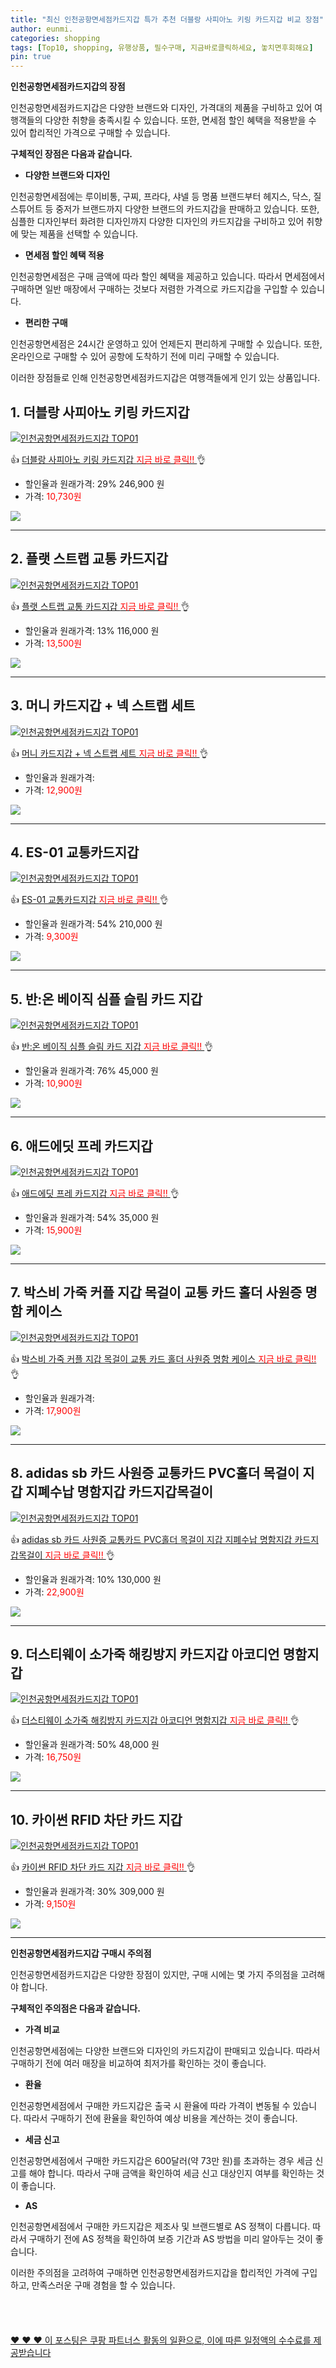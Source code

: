 ```yaml
---
title: "최신 인천공항면세점카드지갑 특가 추천 더블랑 사피아노 키링 카드지갑 비교 장점"
author: eunmi.
categories: shopping
tags: [Top10, shopping, 유행상품, 필수구매, 지금바로클릭하세요, 놓치면후회해요]
pin: true
---
```

**인천공항면세점카드지갑의 장점**

인천공항면세점카드지갑은 다양한 브랜드와 디자인, 가격대의 제품을 구비하고 있어 여행객들의 다양한 취향을 충족시킬 수 있습니다. 또한, 면세점 할인 혜택을 적용받을 수 있어 합리적인 가격으로 구매할 수 있습니다.

**구체적인 장점은 다음과 같습니다.**

* **다양한 브랜드와 디자인**

인천공항면세점에는 루이비통, 구찌, 프라다, 샤넬 등 명품 브랜드부터 헤지스, 닥스, 질스튜어트 등 중저가 브랜드까지 다양한 브랜드의 카드지갑을 판매하고 있습니다. 또한, 심플한 디자인부터 화려한 디자인까지 다양한 디자인의 카드지갑을 구비하고 있어 취향에 맞는 제품을 선택할 수 있습니다.

* **면세점 할인 혜택 적용**

인천공항면세점은 구매 금액에 따라 할인 혜택을 제공하고 있습니다. 따라서 면세점에서 구매하면 일반 매장에서 구매하는 것보다 저렴한 가격으로 카드지갑을 구입할 수 있습니다.

* **편리한 구매**

인천공항면세점은 24시간 운영하고 있어 언제든지 편리하게 구매할 수 있습니다. 또한, 온라인으로 구매할 수 있어 공항에 도착하기 전에 미리 구매할 수 있습니다.

이러한 장점들로 인해 인천공항면세점카드지갑은 여행객들에게 인기 있는 상품입니다.

   

## 1. 더블랑 사피아노 키링 카드지갑

[![인천공항면세점카드지갑 TOP01](https://thumbnail6.coupangcdn.com/thumbnails/remote/230x230ex/image/vendor_inventory/8b58/955297b12986340e5ab547ed4f0e52d03579047a36e22556b2d0687b2b9b.jpg)](https://link.coupang.com/re/AFFSDP?lptag=AF3617701&subid=GithubCoopas&pageKey=7551602413&traceid=V0-153&itemId=19874695660&vendorItemId=86975343709)


👍 [더블랑 사피아노 키링 카드지갑 <font color=red> 지금 바로 클릭!! </font> ](https://link.coupang.com/re/AFFSDP?lptag=AF3617701&subid=GithubCoopas&pageKey=7551602413&traceid=V0-153&itemId=19874695660&vendorItemId=86975343709) 👌 


- 할인율과 원래가격: 29%  246,900   원
- 가격: <span style='color:red'>10,730원</span>

[![](/discount_price.png)](https://link.coupang.com/re/AFFSDP?lptag=AF3617701&subid=GithubCoopas&pageKey=7551602413&traceid=V0-153&itemId=19874695660&vendorItemId=86975343709)

---


   

## 2. 플랫 스트랩 교통 카드지갑

[![인천공항면세점카드지갑 TOP01](https://thumbnail10.coupangcdn.com/thumbnails/remote/230x230ex/image/vendor_inventory/64eb/c1f77dcc22171e5a13106779ea093bd915fc5ce336c7f0066ad0e0c189f2.jpg)](https://link.coupang.com/re/AFFSDP?lptag=AF3617701&subid=GithubCoopas&pageKey=5897710016&traceid=V0-153&itemId=10389562418&vendorItemId=77238936208)


👍 [플랫 스트랩 교통 카드지갑 <font color=red> 지금 바로 클릭!! </font> ](https://link.coupang.com/re/AFFSDP?lptag=AF3617701&subid=GithubCoopas&pageKey=5897710016&traceid=V0-153&itemId=10389562418&vendorItemId=77238936208) 👌 


- 할인율과 원래가격: 13%  116,000   원
- 가격: <span style='color:red'>13,500원</span>

[![](/discount_price.png)](https://link.coupang.com/re/AFFSDP?lptag=AF3617701&subid=GithubCoopas&pageKey=5897710016&traceid=V0-153&itemId=10389562418&vendorItemId=77238936208)

---


   

## 3. 머니 카드지갑 + 넥 스트랩 세트

[![인천공항면세점카드지갑 TOP01](https://thumbnail8.coupangcdn.com/thumbnails/remote/230x230ex/image/vendor_inventory/4cbe/0a887da8d9b6600b5d0ee33a7a4b57e2c3ea2885664fce332d3a456de410.jpg)](https://link.coupang.com/re/AFFSDP?lptag=AF3617701&subid=GithubCoopas&pageKey=5754324702&traceid=V0-153&itemId=9727443483&vendorItemId=77984490926)


👍 [머니 카드지갑 + 넥 스트랩 세트 <font color=red> 지금 바로 클릭!! </font> ](https://link.coupang.com/re/AFFSDP?lptag=AF3617701&subid=GithubCoopas&pageKey=5754324702&traceid=V0-153&itemId=9727443483&vendorItemId=77984490926) 👌 


- 할인율과 원래가격: 
- 가격: <span style='color:red'>12,900원</span>

[![](/discount_price.png)](https://link.coupang.com/re/AFFSDP?lptag=AF3617701&subid=GithubCoopas&pageKey=5754324702&traceid=V0-153&itemId=9727443483&vendorItemId=77984490926)

---


   

## 4. ES-01 교통카드지갑

[![인천공항면세점카드지갑 TOP01](https://thumbnail7.coupangcdn.com/thumbnails/remote/230x230ex/image/vendor_inventory/images/2017/05/28/16/3/e3ffff10-ec6d-42ab-97e2-ab6a8615a4f0.jpg)](https://link.coupang.com/re/AFFSDP?lptag=AF3617701&subid=GithubCoopas&pageKey=26663233&traceid=V0-153&itemId=103162563&vendorItemId=3195936706)


👍 [ES-01 교통카드지갑 <font color=red> 지금 바로 클릭!! </font> ](https://link.coupang.com/re/AFFSDP?lptag=AF3617701&subid=GithubCoopas&pageKey=26663233&traceid=V0-153&itemId=103162563&vendorItemId=3195936706) 👌 


- 할인율과 원래가격: 54%  210,000   원
- 가격: <span style='color:red'>9,300원</span>

[![](/discount_price.png)](https://link.coupang.com/re/AFFSDP?lptag=AF3617701&subid=GithubCoopas&pageKey=26663233&traceid=V0-153&itemId=103162563&vendorItemId=3195936706)

---


   

## 5. 반:온 베이직 심플 슬림 카드 지갑

[![인천공항면세점카드지갑 TOP01](https://thumbnail8.coupangcdn.com/thumbnails/remote/230x230ex/image/vendor_inventory/a6b4/b02e900935e26f594dc7efa58d102b79579225bb1b5139a39789c8746557.png)](https://link.coupang.com/re/AFFSDP?lptag=AF3617701&subid=GithubCoopas&pageKey=7500125842&traceid=V0-153&itemId=19631582937&vendorItemId=86738013143)


👍 [반:온 베이직 심플 슬림 카드 지갑 <font color=red> 지금 바로 클릭!! </font> ](https://link.coupang.com/re/AFFSDP?lptag=AF3617701&subid=GithubCoopas&pageKey=7500125842&traceid=V0-153&itemId=19631582937&vendorItemId=86738013143) 👌 


- 할인율과 원래가격: 76%  45,000   원
- 가격: <span style='color:red'>10,900원</span>

[![](/discount_price.png)](https://link.coupang.com/re/AFFSDP?lptag=AF3617701&subid=GithubCoopas&pageKey=7500125842&traceid=V0-153&itemId=19631582937&vendorItemId=86738013143)

---


   

## 6. 애드에딧 프레 카드지갑

[![인천공항면세점카드지갑 TOP01](https://thumbnail7.coupangcdn.com/thumbnails/remote/230x230ex/image/rs_quotation_api/ytbj41et/81178c2fb88a49ffb6efa41454fb7d06.jpg)](https://link.coupang.com/re/AFFSDP?lptag=AF3617701&subid=GithubCoopas&pageKey=6212803393&traceid=V0-153&itemId=12393003505&vendorItemId=79662635774)


👍 [애드에딧 프레 카드지갑 <font color=red> 지금 바로 클릭!! </font> ](https://link.coupang.com/re/AFFSDP?lptag=AF3617701&subid=GithubCoopas&pageKey=6212803393&traceid=V0-153&itemId=12393003505&vendorItemId=79662635774) 👌 


- 할인율과 원래가격: 54%  35,000   원
- 가격: <span style='color:red'>15,900원</span>

[![](/discount_price.png)](https://link.coupang.com/re/AFFSDP?lptag=AF3617701&subid=GithubCoopas&pageKey=6212803393&traceid=V0-153&itemId=12393003505&vendorItemId=79662635774)

---


   

## 7. 박스비 가죽 커플 지갑 목걸이 교통 카드 홀더 사원증 명함 케이스

[![인천공항면세점카드지갑 TOP01](https://thumbnail7.coupangcdn.com/thumbnails/remote/230x230ex/image/vendor_inventory/8768/b84da2fa4f84087423ab1db2754ceeed846abffe55b669d6e31747f0db13.jpg)](https://link.coupang.com/re/AFFSDP?lptag=AF3617701&subid=GithubCoopas&pageKey=6859605401&traceid=V0-153&itemId=16371764267&vendorItemId=83739385250)


👍 [박스비 가죽 커플 지갑 목걸이 교통 카드 홀더 사원증 명함 케이스 <font color=red> 지금 바로 클릭!! </font> ](https://link.coupang.com/re/AFFSDP?lptag=AF3617701&subid=GithubCoopas&pageKey=6859605401&traceid=V0-153&itemId=16371764267&vendorItemId=83739385250) 👌 


- 할인율과 원래가격: 
- 가격: <span style='color:red'>17,900원</span>

[![](/discount_price.png)](https://link.coupang.com/re/AFFSDP?lptag=AF3617701&subid=GithubCoopas&pageKey=6859605401&traceid=V0-153&itemId=16371764267&vendorItemId=83739385250)

---


   

## 8. adidas sb 카드 사원증 교통카드 PVC홀더 목걸이 지갑 지폐수납 명함지갑 카드지갑목걸이

[![인천공항면세점카드지갑 TOP01](https://thumbnail10.coupangcdn.com/thumbnails/remote/230x230ex/image/vendor_inventory/f2de/99999ed0d518257747498547808ad9fa1b1278c6abbd2f988346a721df2e.jpg)](https://link.coupang.com/re/AFFSDP?lptag=AF3617701&subid=GithubCoopas&pageKey=6857396570&traceid=V0-153&itemId=16357887166&vendorItemId=83549542935)


👍 [adidas sb 카드 사원증 교통카드 PVC홀더 목걸이 지갑 지폐수납 명함지갑 카드지갑목걸이 <font color=red> 지금 바로 클릭!! </font> ](https://link.coupang.com/re/AFFSDP?lptag=AF3617701&subid=GithubCoopas&pageKey=6857396570&traceid=V0-153&itemId=16357887166&vendorItemId=83549542935) 👌 


- 할인율과 원래가격: 10%  130,000   원
- 가격: <span style='color:red'>22,900원</span>

[![](/discount_price.png)](https://link.coupang.com/re/AFFSDP?lptag=AF3617701&subid=GithubCoopas&pageKey=6857396570&traceid=V0-153&itemId=16357887166&vendorItemId=83549542935)

---


   

## 9. 더스티웨이 소가죽 해킹방지 카드지갑 아코디언 명함지갑

[![인천공항면세점카드지갑 TOP01](https://thumbnail8.coupangcdn.com/thumbnails/remote/230x230ex/image/vendor_inventory/9c14/080e1896697d5d56d50b9f2ade2cd202d74da1c1c1a9d989908814b007a7.jpg)](https://link.coupang.com/re/AFFSDP?lptag=AF3617701&subid=GithubCoopas&pageKey=7547242168&traceid=V0-153&itemId=19853539910&vendorItemId=86954678046)


👍 [더스티웨이 소가죽 해킹방지 카드지갑 아코디언 명함지갑 <font color=red> 지금 바로 클릭!! </font> ](https://link.coupang.com/re/AFFSDP?lptag=AF3617701&subid=GithubCoopas&pageKey=7547242168&traceid=V0-153&itemId=19853539910&vendorItemId=86954678046) 👌 


- 할인율과 원래가격: 50%  48,000   원
- 가격: <span style='color:red'>16,750원</span>

[![](/discount_price.png)](https://link.coupang.com/re/AFFSDP?lptag=AF3617701&subid=GithubCoopas&pageKey=7547242168&traceid=V0-153&itemId=19853539910&vendorItemId=86954678046)

---


   

## 10. 카이썬 RFID 차단 카드 지갑

[![인천공항면세점카드지갑 TOP01](https://thumbnail6.coupangcdn.com/thumbnails/remote/230x230ex/image/vendor_inventory/3720/c33a35997971288b82f9e7581b36439ef0ccd5406f55a7f479cb999d3cd4.jpg)](https://link.coupang.com/re/AFFSDP?lptag=AF3617701&subid=GithubCoopas&pageKey=6453787853&traceid=V0-153&itemId=14020184873&vendorItemId=87647732779)


👍 [카이썬 RFID 차단 카드 지갑 <font color=red> 지금 바로 클릭!! </font> ](https://link.coupang.com/re/AFFSDP?lptag=AF3617701&subid=GithubCoopas&pageKey=6453787853&traceid=V0-153&itemId=14020184873&vendorItemId=87647732779) 👌 


- 할인율과 원래가격: 30%  309,000   원
- 가격: <span style='color:red'>9,150원</span>

[![](/discount_price.png)](https://link.coupang.com/re/AFFSDP?lptag=AF3617701&subid=GithubCoopas&pageKey=6453787853&traceid=V0-153&itemId=14020184873&vendorItemId=87647732779)

---
**인천공항면세점카드지갑 구매시 주의점**

인천공항면세점카드지갑은 다양한 장점이 있지만, 구매 시에는 몇 가지 주의점을 고려해야 합니다.

**구체적인 주의점은 다음과 같습니다.**

* **가격 비교**

인천공항면세점에는 다양한 브랜드와 디자인의 카드지갑이 판매되고 있습니다. 따라서 구매하기 전에 여러 매장을 비교하여 최저가를 확인하는 것이 좋습니다.

* **환율**

인천공항면세점에서 구매한 카드지갑은 출국 시 환율에 따라 가격이 변동될 수 있습니다. 따라서 구매하기 전에 환율을 확인하여 예상 비용을 계산하는 것이 좋습니다.

* **세금 신고**

인천공항면세점에서 구매한 카드지갑은 600달러(약 73만 원)를 초과하는 경우 세금 신고를 해야 합니다. 따라서 구매 금액을 확인하여 세금 신고 대상인지 여부를 확인하는 것이 좋습니다.

* **AS**

인천공항면세점에서 구매한 카드지갑은 제조사 및 브랜드별로 AS 정책이 다릅니다. 따라서 구매하기 전에 AS 정책을 확인하여 보증 기간과 AS 방법을 미리 알아두는 것이 좋습니다.

이러한 주의점을 고려하여 구매하면 인천공항면세점카드지갑을 합리적인 가격에 구입하고, 만족스러운 구매 경험을 할 수 있습니다.<br><br><br><br><br> [ ❤ ❤ ❤ 이 포스팅은 쿠팡 파트너스 활동의 일환으로, 이에 따른 일정액의 수수료를 제공받습니다](https://link.coupang.com/a/bcEFyh)